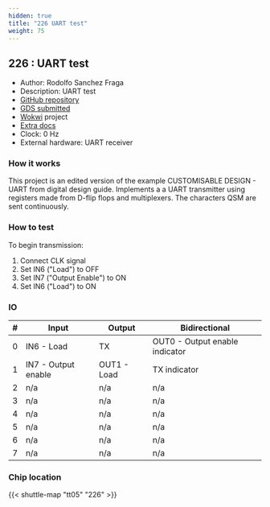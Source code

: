 ```yaml
---
hidden: true
title: "226 UART test"
weight: 75
---
```


## 226 : UART test

* Author: Rodolfo Sanchez Fraga
* Description: UART test
* [GitHub repository](https://github.com/RodSchz/tt05-RodSchz-uart_test)
* [GDS submitted](https://github.com/RodSchz/tt05-RodSchz-uart_test/actions/runs/6753097191)
* [Wokwi](https://wokwi.com/projects/380438365946734593) project
* [Extra docs]()
* Clock: 0 Hz
* External hardware: UART receiver



### How it works

This project is an edited version of the example CUSTOMISABLE DESIGN - UART from digital design guide. Implements a a UART transmitter using registers made from D-flip flops and multiplexers.
The characters QSM are sent continuously.


### How to test

To begin transmission:

1. Connect CLK signal
2. Set IN6 ("Load") to OFF
3. Set IN7 ("Output Enable") to ON
4. Set IN6 ("Load") to ON


### IO

| # | Input        | Output       | Bidirectional      |
|---|--------------|--------------| -------------------|
| 0 | IN6 - Load | TX  | OUT0 - Output enable indicator | not used |
| 1 | IN7 - Output enable  | OUT1 - Load | TX indicator | n/a |
| 2 | n/a  | n/a | n/a |
| 3 | n/a  | n/a | n/a |
| 4 | n/a  | n/a | n/a |
| 5 | n/a  | n/a | n/a |
| 6 | n/a  | n/a | n/a |
| 7 | n/a  | n/a | n/a |

### Chip location

{{< shuttle-map "tt05" "226" >}}
